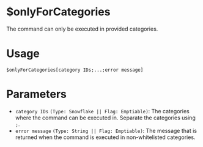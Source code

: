 # $onlyForCategories
The command can only be executed in provided categories.

# Usage
```
$onlyForCategories[category IDs;...;error message]
```

# Parameters 
- `category IDs` `(Type: Snowflake || Flag: Emptiable)`: The categories where the command can be executed in. Separate the categories using `;`.
- `error message` `(Type: String || Flag: Emptiable)`: The message that is returned when the command is executed in non-whitelisted categories.
